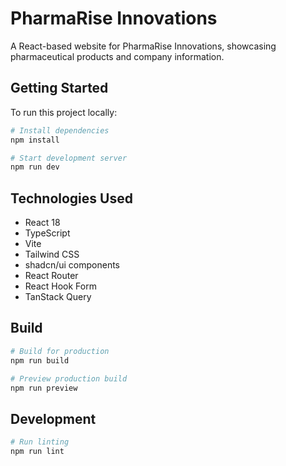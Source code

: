 # PharmaRise Innovations

A React-based website for PharmaRise Innovations, showcasing pharmaceutical products and company information.

## Getting Started

To run this project locally:

```sh
# Install dependencies
npm install

# Start development server
npm run dev
```

## Technologies Used

- React 18
- TypeScript
- Vite
- Tailwind CSS
- shadcn/ui components
- React Router
- React Hook Form
- TanStack Query

## Build

```sh
# Build for production
npm run build

# Preview production build
npm run preview
```

## Development

```sh
# Run linting
npm run lint
```
